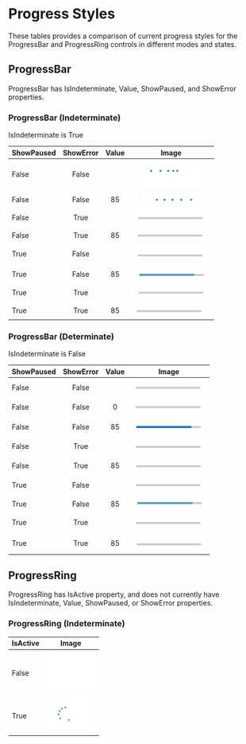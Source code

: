 # Progress Styles
These tables provides a comparison of current progress styles for the ProgressBar and ProgressRing controls in different modes and states.

## ProgressBar
ProgressBar has IsIndeterminate, Value, ShowPaused, and ShowError properties. 

### ProgressBar (Indeterminate)
IsIndeterminate is True

| ShowPaused | ShowError | Value | Image |
|:--| :-:|:-:|:-:| 
| False | False |    | ![](images/ProgressBar-indeterminate-active.PNG) |
| False | False | 85 | ![](images/ProgressBar-indeterminate-value-active.PNG) |
| False | True  |    | ![](images/ProgressBar-indeterminate-error.PNG) |
| False | True  | 85 | ![](images/ProgressBar-indeterminate-value-error.PNG) |
| True  | False |    | ![](images/ProgressBar-indeterminate-paused.PNG) |
| True  | False | 85 | ![](images/ProgressBar-indeterminate-value-paused.PNG) |
| True  | True  |    | ![](images/ProgressBar-indeterminate-paused-error.PNG) |
| True  | True  | 85 | ![](images/ProgressBar-indeterminate-value-paused-error.PNG) |

### ProgressBar (Determinate)
IsIndeterminate is False

| ShowPaused | ShowError | Value | Image |
|:--| :-:|:-:|:-:| 
| False | False |    | ![](images/ProgressBar-determinate-no-value.PNG) |
| False | False | 0  | ![](images/ProgressBar-determinate-no-value.PNG) |
| False | False | 85 | ![](images/ProgressBar-determinate-active.PNG) |
| False | True  |    | ![](images/ProgressBar-determinate-no-value.PNG) |
| False | True  | 85 | ![](images/ProgressBar-determinate-error.PNG) |
| True  | False |    | ![](images/ProgressBar-determinate-no-value.PNG) |
| True  | False | 85 | ![](images/ProgressBar-determinate-paused.PNG) |
| True  | True  |    | ![](images/ProgressBar-determinate-no-value.PNG) |
| True  | True  | 85 | ![](images/ProgressBar-determinate-paused-error.PNG) |

## ProgressRing
ProgressRing has IsActive property, and does not currently have IsIndeterminate, Value, ShowPaused, or ShowError properties.
### ProgressRing (Indeterminate)
| IsActive | Image |
|:--| :-:|
| False | ![](images/ProgressRing-indeterminate-not-active.PNG) |
| True | ![](images/ProgressRing-indeterminate.PNG) |





